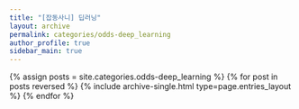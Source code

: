 ```yaml
---
title: "[잡동사니] 딥러닝"
layout: archive
permalink: categories/odds-deep_learning
author_profile: true
sidebar_main: true
---
```



{% assign posts = site.categories.odds-deep_learning %}
{% for post in posts reversed %} {% include archive-single.html type=page.entries_layout %} {% endfor %}